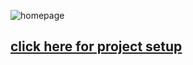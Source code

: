 ![homepage](dinnerdanger/src/assets/homepage.png)

## [click here for project setup](https://github.com/cozma/dinnerdanger/tree/master/dinnerdanger)
